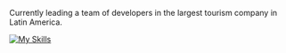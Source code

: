 
Currently leading a team of developers in the largest tourism company in Latin America.

[![My Skills](https://skillicons.dev/icons?i=aws,bash,kubernetes,go,linux,laravel,rust,vim,gcp,react,idea,spring,java,javascript,emacs)](https://skillicons.dev)
